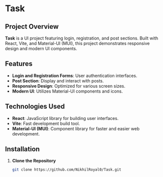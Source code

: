 # Task

## Project Overview

**Task** is a UI project featuring login, registration, and post sections. Built with React, Vite, and Material-UI (MUI), this project demonstrates responsive design and modern UI components.

## Features

- **Login and Registration Forms**: User authentication interfaces.
- **Post Section**: Display and interact with posts.
- **Responsive Design**: Optimized for various screen sizes.
- **Modern UI**: Utilizes Material-UI components and icons.

## Technologies Used

- **React**: JavaScript library for building user interfaces.
- **Vite**: Fast development build tool.
- **Material-UI (MUI)**: Component library for faster and easier web development.

## Installation

1. **Clone the Repository**

   ```bash
   git clone https://github.com/NikhilRoyal0/Task.git
